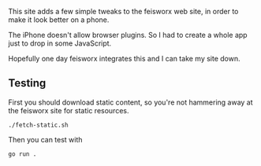 This site adds a few simple tweaks to the feisworx web site,
in order to make it look better on a phone.

The iPhone doesn't allow browser plugins.
So I had to create a whole app just to drop in some JavaScript.

Hopefully one day feisworx integrates this and I can take my site down.

Testing
-------

First you should download static content,
so you're not hammering away at the feisworx site
for static resources.

    ./fetch-static.sh


Then you can test with

    go run .


